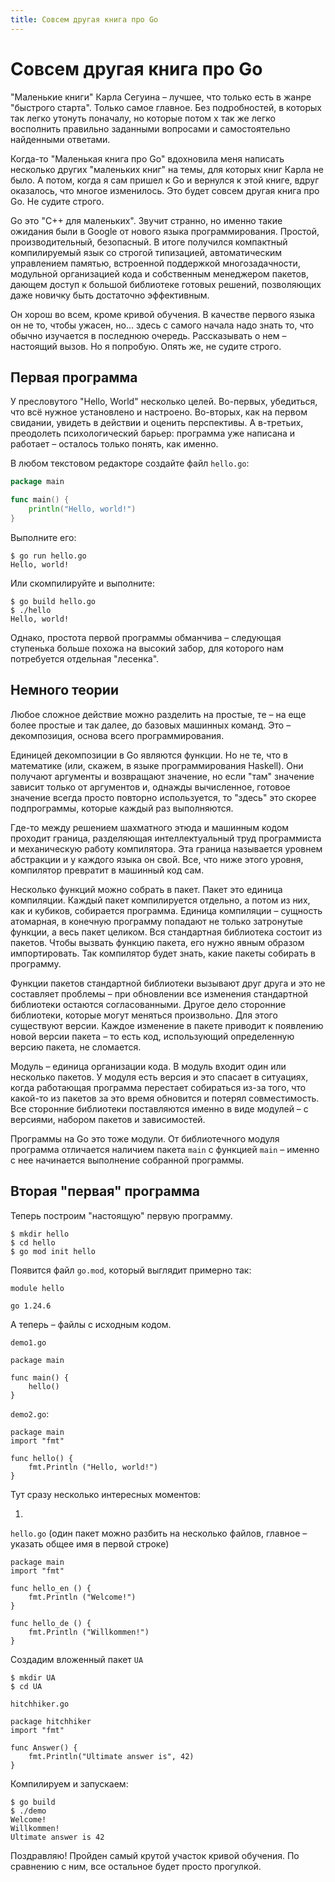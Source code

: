```yaml
---
title: Совсем другая книга про Go
---
```


# Совсем другая книга про Go

"Маленькие книги" Карла Сегуина – лучшее, что только есть в жанре "быстрого старта". Только самое главное. Без подробностей, в которых так легко утонуть поначалу, но которые потом х так же легко восполнить правильно заданными вопросами и самостоятельно найденными ответами. 

Когда-то "Маленькая книга про Go" вдохновила меня написать несколько других "маленьких книг" на темы, для которых книг Карла не было. А потом, когда я сам пришел к Go и вернулся к этой книге, вдруг оказалось, что многое изменилось. Это будет совсем другая книга про Go. Не судите строго.

Go это "C++ для маленьких". Звучит странно, но именно такие ожидания были в Google от нового языка программирования. Простой, производительный, безопасный. В итоге получился компактный компилируемый язык со строгой типизацией, автоматическим управлением памятью, встроенной поддержкой многозадачности, модульной организацией кода и собственным менеджером пакетов, дающем доступ к большой библиотеке готовых решений, позволяющих даже новичку быть достаточно эффективным.

Он хорош во всем, кроме кривой обучения. В качестве первого языка он не то, чтобы ужасен, но… здесь с самого начала надо знать то, что обычно изучается в последнюю очередь. Рассказывать о нем – настоящий вызов. Но я попробую. Опять же, не судите строго.

## Первая программа

У пресловутого "Hello, World" несколько целей. Во-первых, убедиться, что всё нужное установлено и настроено. Во-вторых, как на первом свидании, увидеть в действии и оценить перспективы. А в-третьих, преодолеть психологический барьер: программа уже написана и работает – осталось только понять, как именно. 

В любом текстовом редакторе создайте файл `hello.go`:

~~~go
package main

func main() {
    println("Hello, world!")
}
~~~

Выполните его:

~~~
$ go run hello.go
Hello, world!
~~~

Или скомпилируйте и выполните:

~~~
$ go build hello.go
$ ./hello
Hello, world!
~~~

Однако, простота первой программы обманчива – следующая ступенька больше похожа на высокий забор, для которого нам потребуется отдельная "лесенка". 

## Немного теории

Любое сложное действие можно разделить на простые, те – на еще более простые и так далее, до базовых машинных команд. Это – декомпозиция, основа всего программирования. 

Единицей декомпозиции в Go являются функции. Но не те, что в математике (или, скажем, в языке программирования Haskell). Они получают аргументы и возвращают значение, но если "там" значение зависит только от аргументов и, однажды вычисленное, готовое значение всегда просто повторно используется, то "здесь" это скорее подпрограммы, которые каждый раз выполняются.

Где-то между решением шахматного этюда и машинным кодом проходит граница, разделяющая интеллектуальный труд программиста и механическую работу компилятора. Эта граница называется уровнем абстракции и у каждого языка он свой. Все, что ниже этого уровня, компилятор превратит в машинный код сам. 

Несколько функций можно собрать в пакет. Пакет это единица компиляции. Каждый пакет компилируется отдельно, а потом из них, как и кубиков, собирается программа. Единица компиляции – сущность атомарная, в конечную программу попадают не только затронутые функции, а весь пакет целиком. Вся стандартная библиотека состоит из пакетов. Чтобы вызвать функцию пакета, его нужно явным образом импортировать. Так компилятор будет знать, какие пакеты собирать в программу.

Функции пакетов стандартной библиотеки вызывают друг друга и это не составляет проблемы – при обновлении все изменения стандартной библиотеки остаются согласованными. Другое дело сторонние библиотеки, которые могут меняться произвольно. Для этого существуют версии. Каждое изменение в пакете приводит к появлению новой версии пакета – то есть код, использующий определенную версию пакета, не сломается. 

Модуль – единица организации кода. В модуль входит один или несколько пакетов. У модуля есть версия и это спасает в ситуациях, когда работающая программа перестает собираться из-за того, что какой-то из пакетов за это время обновится и потерял совместимость. Все сторонние библиотеки поставляются именно в виде модулей – с версиями, набором пакетов и зависимостей. 

Программы на Go это тоже модули. От библиотечного модуля программа отличается наличием пакета `main` с функцией `main` – именно с нее начинается выполнение собранной программы. 

## Вторая "первая" программа

Теперь построим "настоящую" первую программу.

~~~
$ mkdir hello
$ cd hello
$ go mod init hello
~~~
Появится файл `go.mod`, который выглядит примерно так:

~~~
module hello

go 1.24.6
~~~

А теперь – файлы с исходным кодом.

`demo1.go`

~~~
package main

func main() {
	hello()
}
~~~

`demo2.go`:

~~~
package main
import "fmt"

func hello() {
	fmt.Println ("Hello, world!")
}
~~~

Тут сразу несколько интересных моментов:

1. 





`hello.go` (один пакет можно разбить на несколько файлов, главное – указать общее имя в первой строке)

~~~
package main
import "fmt"

func hello_en () {
	fmt.Println ("Welcome!")
}

func hello_de () {
	fmt.Println ("Willkommen!")
}
~~~

Создадим вложенный пакет `UA`

~~~
$ mkdir UA
$ cd UA
~~~

`hitchhiker.go`

~~~
package hitchhiker
import "fmt"

func Answer() {
	fmt.Println("Ultimate answer is", 42)
}
~~~

Компилируем и запускаем:

~~~
$ go build
$ ./demo
Welcome!
Willkommen!
Ultimate answer is 42
~~~

Поздравляю! Пройден самый крутой участок кривой обучения. По сравнению с ним, все остальное будет просто прогулкой.